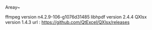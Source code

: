 Areay~


ffmpeg version n4.2.9-106-g1076d31485
libhpdf version 2.4.4
QXlsx  version 1.4.3   url : https://github.com/QtExcel/QXlsx/releases